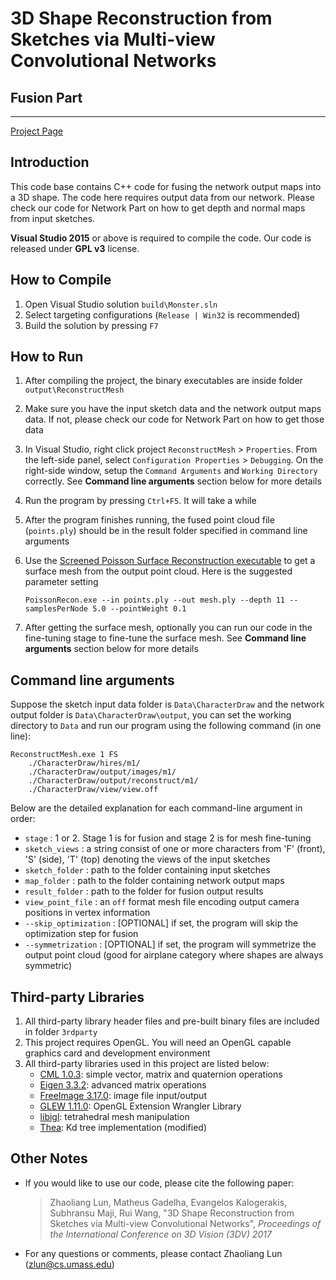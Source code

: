 # 3D Shape Reconstruction from Sketches via Multi-view Convolutional Networks
## Fusion Part

----------

[Project Page](http://people.cs.umass.edu/~zlun/papers/SketchModeling/)

## Introduction

This code base contains C++ code for fusing the network output maps into a 3D shape. The code here requires output data from our network. Please check our code for Network Part on how to get depth and normal maps from input sketches.

**Visual Studio 2015** or above is required to compile the code. Our code is released under **GPL v3** license.

## How to Compile

1. Open Visual Studio solution `build\Monster.sln`
2. Select targeting configurations (`Release | Win32` is recommended)
3. Build the solution by pressing `F7`


## How to Run

1. After compiling the project, the binary executables are inside folder `output\ReconstructMesh`
2. Make sure you have the input sketch data and the network output maps data. If not, please check our code for Network Part on how to get those data
3. In Visual Studio, right click project `ReconstructMesh` > `Properties`. From the left-side panel, select `Configuration Properties` > `Debugging`. On the right-side window, setup the `Command Arguments` and `Working Directory` correctly. See **Command line arguments** section below for more details 
4. Run the program by pressing `Ctrl+F5`. It will take a while 
5. After the program finishes running, the fused point cloud file (`points.ply`) should be in the result folder specified in command line arguments
6. Use the [Screened Poisson Surface Reconstruction executable](http://www.cs.jhu.edu/~misha/Code/PoissonRecon) to get a surface mesh from the output point cloud. Here is the suggested parameter setting

	```
	PoissonRecon.exe --in points.ply --out mesh.ply --depth 11 --samplesPerNode 5.0 --pointWeight 0.1
	```

7. After getting the surface mesh, optionally you can run our code in the fine-tuning stage to fine-tune the surface mesh. See **Command line arguments** section below for more details

## Command line arguments

Suppose the sketch input data folder is `Data\CharacterDraw` and the network output folder is `Data\CharacterDraw\output`, you can set the working directory to `Data` and run our program using the following command (in one line):

	ReconstructMesh.exe 1 FS 
		./CharacterDraw/hires/m1/
		./CharacterDraw/output/images/m1/
		./CharacterDraw/output/reconstruct/m1/
		./CharacterDraw/view/view.off 

Below are the detailed explanation for each command-line argument in order:

- `stage` : 1 or 2. Stage 1 is for fusion and stage 2 is for mesh fine-tuning
- `sketch_views` : a string consist of one or more characters from 'F' (front), 'S' (side), 'T' (top) denoting the views of the input sketches
- `sketch_folder` : path to the folder containing input sketches 
- `map_folder` : path to the folder containing network output maps
- `result_folder` : path to the folder for fusion output results
- `view_point_file` : an `off` format mesh file encoding output camera positions in vertex information
- `--skip_optimization` : [OPTIONAL] if set, the program will skip the optimization step for fusion
- `--symmetrization` : [OPTIONAL] if set, the program will symmetrize the output point cloud (good for airplane category where shapes are always symmetric)

## Third-party Libraries

1. All third-party library header files and pre-built binary files are included in folder `3rdparty`
2. This project requires OpenGL. You will need an OpenGL capable graphics card and development environment
3. All third-party libraries used in this project are listed below:
	- [CML 1.0.3](http://cmldev.net): simple vector, matrix and quaternion operations
	- [Eigen 3.3.2](http://eigen.tuxfamily.org): advanced matrix operations
	- [FreeImage 3.17.0](http://freeimage.sourceforge.net/): image file input/output
	- [GLEW 1.11.0](http://glew.sourceforge.net): OpenGL Extension Wrangler Library
	- [libigl](http://libigl.github.io/libigl/): tetrahedral mesh manipulation
	- [Thea](https://github.com/sidch/Thea): Kd tree implementation (modified)

## Other Notes

- If you would like to use our code, please cite the following paper:

	> Zhaoliang Lun, Matheus Gadelha, Evangelos Kalogerakis, Subhransu Maji, Rui Wang,
	"3D Shape Reconstruction from Sketches via Multi-view Convolutional Networks",
	*Proceedings of the International Conference on 3D Vision (3DV) 2017*

- For any questions or comments, please contact Zhaoliang Lun ([zlun@cs.umass.edu](mailto:zlun@cs.umass.edu))
